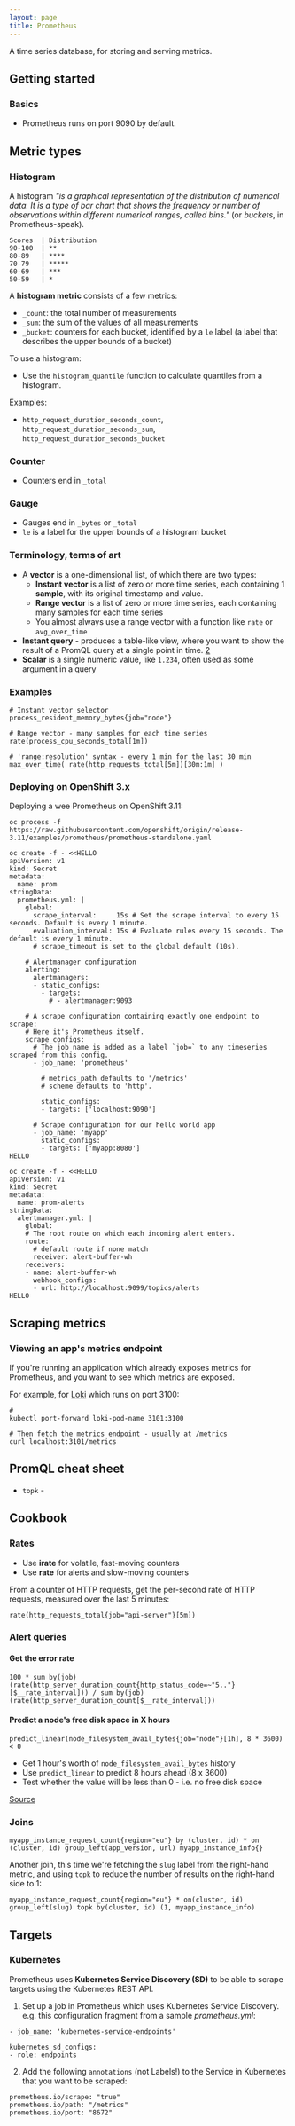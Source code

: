 ```yaml
---
layout: page
title: Prometheus
---
```


A time series database, for storing and serving metrics.

## Getting started

### Basics

- Prometheus runs on port 9090 by default.

## Metric types

### Histogram

A histogram _"is a graphical representation of the distribution of numerical data. It is a type of bar chart that shows the frequency or number of observations within different numerical ranges, called bins."_ (or _buckets_, in Prometheus-speak).

```
Scores  | Distribution
90-100  | **
80-89   | ****
70-79   | *****
60-69   | ***
50-59   | *
```

A **histogram metric** consists of a few metrics:

- `_count`: the total number of measurements
- `_sum`: the sum of the values of all measurements
- `_bucket`: counters for each bucket, identified by a `le` label (a label that describes the upper bounds of a bucket)

To use a histogram:

- Use the `histogram_quantile` function to calculate quantiles from a histogram.

Examples:

- `http_request_duration_seconds_count`, `http_request_duration_seconds_sum`, `http_request_duration_seconds_bucket`

### Counter

- Counters end in `_total`

### Gauge

- Gauges end in `_bytes` or `_total`
- `le` is a label for the upper bounds of a histogram bucket

### Terminology, terms of art

- A **vector** is a one-dimensional list, of which there are two types:
  - **Instant vector** is a list of zero or more time series, each containing 1 **sample**, with its original timestamp and value.
  - **Range vector** is a list of zero or more time series, each containing many samples for each time series
  - You almost always use a range vector with a function like `rate` or `avg_over_time`
- **Instant query** - produces a table-like view, where you want to show the result of a PromQL query at a single point in time. [2]
- **Scalar** is a single numeric value, like `1.234`, often used as some argument in a query

### Examples

```
# Instant vector selector
process_resident_memory_bytes{job="node"}

# Range vector - many samples for each time series
rate(process_cpu_seconds_total[1m])

# 'range:resolution' syntax - every 1 min for the last 30 min
max_over_time( rate(http_requests_total[5m])[30m:1m] )
```

### Deploying on OpenShift 3.x

Deploying a wee Prometheus on OpenShift 3.11:

```
oc process -f https://raw.githubusercontent.com/openshift/origin/release-3.11/examples/prometheus/prometheus-standalone.yaml

oc create -f - <<HELLO
apiVersion: v1
kind: Secret
metadata:
  name: prom
stringData:
  prometheus.yml: |
    global:
      scrape_interval:     15s # Set the scrape interval to every 15 seconds. Default is every 1 minute.
      evaluation_interval: 15s # Evaluate rules every 15 seconds. The default is every 1 minute.
      # scrape_timeout is set to the global default (10s).

    # Alertmanager configuration
    alerting:
      alertmanagers:
      - static_configs:
        - targets:
          # - alertmanager:9093

    # A scrape configuration containing exactly one endpoint to scrape:
    # Here it's Prometheus itself.
    scrape_configs:
      # The job name is added as a label `job=` to any timeseries scraped from this config.
      - job_name: 'prometheus'

        # metrics_path defaults to '/metrics'
        # scheme defaults to 'http'.

        static_configs:
        - targets: ['localhost:9090']

      # Scrape configuration for our hello world app
      - job_name: 'myapp'
        static_configs:
        - targets: ['myapp:8080']
HELLO

oc create -f - <<HELLO
apiVersion: v1
kind: Secret
metadata:
  name: prom-alerts
stringData:
  alertmanager.yml: |
    global:
    # The root route on which each incoming alert enters.
    route:
      # default route if none match
      receiver: alert-buffer-wh
    receivers:
    - name: alert-buffer-wh
      webhook_configs:
      - url: http://localhost:9099/topics/alerts
HELLO
```

## Scraping metrics

### Viewing an app's metrics endpoint

If you're running an application which already exposes metrics for Prometheus, and you want to see which metrics are exposed.

For example, for [Loki](loki.html) which runs on port 3100:

```shell
# 
kubectl port-forward loki-pod-name 3101:3100

# Then fetch the metrics endpoint - usually at /metrics
curl localhost:3101/metrics
```

## PromQL cheat sheet

- `topk` - 

## Cookbook

### Rates

- Use **irate** for volatile, fast-moving counters
- Use **rate** for alerts and slow-moving counters

From a counter of HTTP requests, get the per-second rate of HTTP requests, measured over the last 5 minutes:

```
rate(http_requests_total{job="api-server"}[5m])
```

### Alert queries

#### Get the error rate

```
100 * sum by(job) (rate(http_server_duration_count{http_status_code=~"5.."}[$__rate_interval])) / sum by(job) (rate(http_server_duration_count[$__rate_interval]))
```

#### Predict a node's free disk space in X hours

```
predict_linear(node_filesystem_avail_bytes{job="node"}[1h], 8 * 3600) < 0
```

- Get 1 hour's worth of `node_filesystem_avail_bytes` history
- Use `predict_linear` to predict 8 hours ahead (8 x 3600)
- Test whether the value will be less than 0 - i.e. no free disk space

[Source][1]

### Joins

```
myapp_instance_request_count{region="eu"} by (cluster, id) * on (cluster, id) group_left(app_version, url) myapp_instance_info{}
```

Another join, this time we're fetching the `slug` label from the right-hand metric, and using `topk` to reduce the number of results on the right-hand side to 1:

```
myapp_instance_request_count{region="eu"} * on(cluster, id) group_left(slug) topk by(cluster, id) (1, myapp_instance_info)
```

## Targets

### Kubernetes

Prometheus uses **Kubernetes Service Discovery (SD)** to be able to scrape targets using the Kubernetes REST API.

1. Set up a job in Prometheus which uses Kubernetes Service Discovery. e.g. this configuration fragment from a sample _prometheus.yml_:

  ```
  - job_name: 'kubernetes-service-endpoints'

  kubernetes_sd_configs:
  - role: endpoints
  ```

2. Add the following `annotations` (not Labels!) to the Service in Kubernetes that you want to be scraped:

```
prometheus.io/scrape: "true"
prometheus.io/path: "/metrics"
prometheus.io/port: "8672"
```

[1]: https://www.robustperception.io/reduce-noise-from-disk-space-alerts/
[2]: https://promlabs.com/blog/2020/06/18/the-anatomy-of-a-promql-query/
